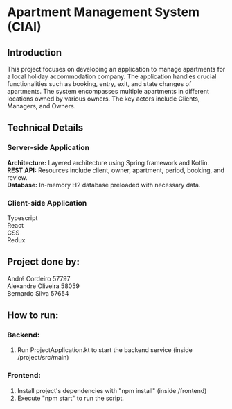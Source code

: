 # Apartment Management System (CIAI)

## Introduction

This project focuses on developing an application to manage apartments for a local holiday
accommodation company. The application handles crucial functionalities such as booking, entry, 
exit, and state changes of apartments. The system encompasses multiple apartments in different locations 
owned by various owners. The key actors include Clients, Managers, and Owners.

## Technical Details 

### Server-side Application  
**Architecture:** Layered architecture using Spring framework and Kotlin.  
**REST API:** Resources include client, owner, apartment, period, booking, and review.  
**Database:** In-memory H2 database preloaded with necessary data.  

### Client-side Application  
  Typescript  
  React  
  CSS  
  Redux  

## Project done by: 

  André Cordeiro 57797  
  Alexandre Oliveira 58059  
  Bernardo Silva 57654  

## How to run:  
  ### Backend:   
  1.  Run ProjectApplication.kt to start the backend service (inside /project/src/main)  

  ### Frontend:  
  1. Install project's dependencies with "npm install" (inside /frontend)
  2. Execute "npm start" to run the script.


